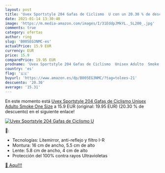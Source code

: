 ```yaml
---
layout: post
title: 'Uvex Sportstyle 204 Gafas de Ciclismo  U con un 20.30 % de descuento'
date: 2021-01-14 13:30:40
image: 'https://m.media-amazon.com/images/I/31EddpJMkYL._SL200_.jpg'
comments: true
category: ofertas
author: ring
slug: 'B005EG3NMC-es'
actualPrice: 15.9 EUR
currency: EUR
price: 15.9
comparePrice: 19.95 EUR
prodname: 'Uvex Sportstyle 204 Gafas de Ciclismo  Unisex Adulto  Smoke  One Size'
country: 'es'
flag: '🇪🇸'
buyurl: 'https://www.amazon.es/dp/B005EG3NMC/?tag=tolees-21'
descuento: '20.30'
average: '15.31'
---
```


En este momento está [Uvex Sportstyle 204 Gafas de Ciclismo  Unisex Adulto  Smoke  One Size](https://www.amazon.es/dp/B005EG3NMC/?tag=tolees-21) a 15.9 EUR (original: 19.95 EUR) (20.30 %  de descuento) en el siguiente enlace!

[![Uvex Sportstyle 204 Gafas de Ciclismo  U](https://m.media-amazon.com/images/I/31EddpJMkYL._SL200_.jpg)](https://www.amazon.es/dp/B005EG3NMC/?tag=tolees-21)

🔎:

- Tecnologías: Litemirror, anti-reflejo y filtro I-R
- Montura: 16 cm de ancho, 5.5 cm de alto
- Lente: 5.8 cm de ancho, 4 cm de alto
- Protección del 100% contra rayos Ultravioletas

[🛒 Aquí!!!](https://www.amazon.es/dp/B005EG3NMC/?tag=tolees-21)
